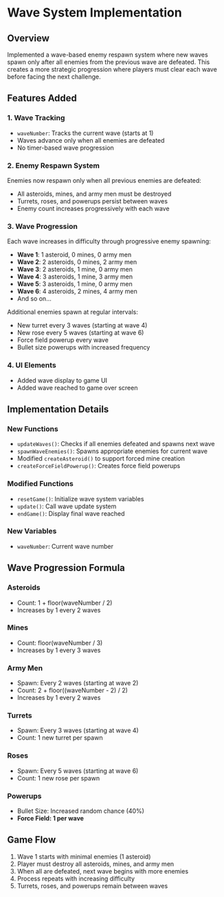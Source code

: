 # Wave System Implementation

## Overview
Implemented a wave-based enemy respawn system where new waves spawn only after all enemies from the previous wave are defeated. This creates a more strategic progression where players must clear each wave before facing the next challenge.

## Features Added

### 1. Wave Tracking
- `waveNumber`: Tracks the current wave (starts at 1)
- Waves advance only when all enemies are defeated
- No timer-based wave progression

### 2. Enemy Respawn System
Enemies now respawn only when all previous enemies are defeated:
- All asteroids, mines, and army men must be destroyed
- Turrets, roses, and powerups persist between waves
- Enemy count increases progressively with each wave

### 3. Wave Progression
Each wave increases in difficulty through progressive enemy spawning:
- **Wave 1**: 1 asteroid, 0 mines, 0 army men
- **Wave 2**: 2 asteroids, 0 mines, 2 army men
- **Wave 3**: 2 asteroids, 1 mine, 0 army men
- **Wave 4**: 3 asteroids, 1 mine, 3 army men
- **Wave 5**: 3 asteroids, 1 mine, 0 army men
- **Wave 6**: 4 asteroids, 2 mines, 4 army men
- And so on...

Additional enemies spawn at regular intervals:
- New turret every 3 waves (starting at wave 4)
- New rose every 5 waves (starting at wave 6)
- Force field powerup every wave
- Bullet size powerups with increased frequency

### 4. UI Elements
- Added wave display to game UI
- Added wave reached to game over screen

## Implementation Details

### New Functions
- `updateWaves()`: Checks if all enemies defeated and spawns next wave
- `spawnWaveEnemies()`: Spawns appropriate enemies for current wave
- Modified `createAsteroid()` to support forced mine creation
- `createForceFieldPowerup()`: Creates force field powerups

### Modified Functions
- `resetGame()`: Initialize wave system variables
- `update()`: Call wave update system
- `endGame()`: Display final wave reached

### New Variables
- `waveNumber`: Current wave number

## Wave Progression Formula

### Asteroids
- Count: 1 + floor(waveNumber / 2)
- Increases by 1 every 2 waves

### Mines
- Count: floor(waveNumber / 3)
- Increases by 1 every 3 waves

### Army Men
- Spawn: Every 2 waves (starting at wave 2)
- Count: 2 + floor((waveNumber - 2) / 2)
- Increases by 1 every 2 waves

### Turrets
- Spawn: Every 3 waves (starting at wave 4)
- Count: 1 new turret per spawn

### Roses
- Spawn: Every 5 waves (starting at wave 6)
- Count: 1 new rose per spawn

### Powerups
- Bullet Size: Increased random chance (40%)
- **Force Field: 1 per wave**

## Game Flow
1. Wave 1 starts with minimal enemies (1 asteroid)
2. Player must destroy all asteroids, mines, and army men
3. When all are defeated, next wave begins with more enemies
4. Process repeats with increasing difficulty
5. Turrets, roses, and powerups remain between waves